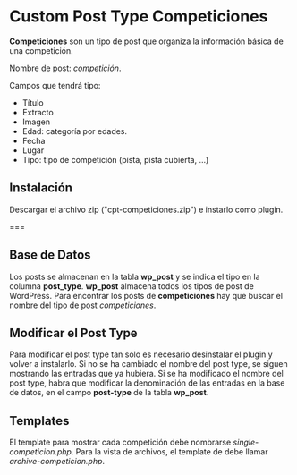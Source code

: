 # Custom Post Type Competiciones

**Competiciones** son un tipo de post que organiza la información básica de una competición.

Nombre de post: *competición*.

Campos que tendrá tipo:

- Título
- Extracto
- Imagen
- Edad: categoría por edades.
- Fecha
- Lugar
- Tipo: tipo de competición (pista, pista cubierta, ...)

## Instalación

Descargar el archivo zip ("cpt-competiciones.zip") e instarlo como plugin.

===

## Base de Datos

Los posts se almacenan en la tabla **wp_post** y se indica el tipo en la columna **post_type**.
**wp_post** almacena todos los tipos de post de WordPress.
Para encontrar los posts de **competiciones** hay que buscar el nombre del tipo de post *competiciones*.

## Modificar el Post Type

Para modificar el post type tan solo es necesario desinstalar el plugin y volver a instalarlo.
Si no se ha cambiado el nombre del post type, se siguen mostrando las entradas que ya hubiera.
Si se ha modificado el nombre del post type, habra que modificar la denominación de las entradas en la
base de datos, en el campo **post-type** de la tabla **wp_post**.

## Templates

El template para mostrar cada competición debe nombrarse *single-competicion.php*.
Para la vista de archivos, el template de debe llamar *archive-competicion.php*.
